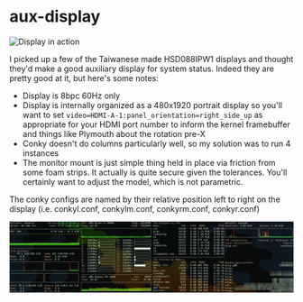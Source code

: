 # aux-display

![Display in action](photo.jpg)

I picked up a few of the Taiwanese made HSD088IPW1 displays and thought they'd make a good auxiliary display for system status.  Indeed they are pretty good at it, but here's some notes:

- Display is 8bpc 60Hz only
- Display is internally organized as a 480x1920 portrait display so you'll want to set ``video=HDMI-A-1:panel_orientation=right_side_up`` as appropriate for your HDMI port number to inform the kernel framebuffer and things like Plymouth about the rotation pre-X
- Conky doesn't do columns particularly well, so my solution was to run 4 instances
- The monitor mount is just simple thing held in place via friction from some foam strips. It actually is quite secure given the tolerances. You'll certainly want to adjust the model, which is not parametric.

The conky configs are named by their relative position left to right on the display (i.e. conkyl.conf, conkylm.conf, conkyrm.conf, conkyr.conf)

![Conky instances running](example.png)
